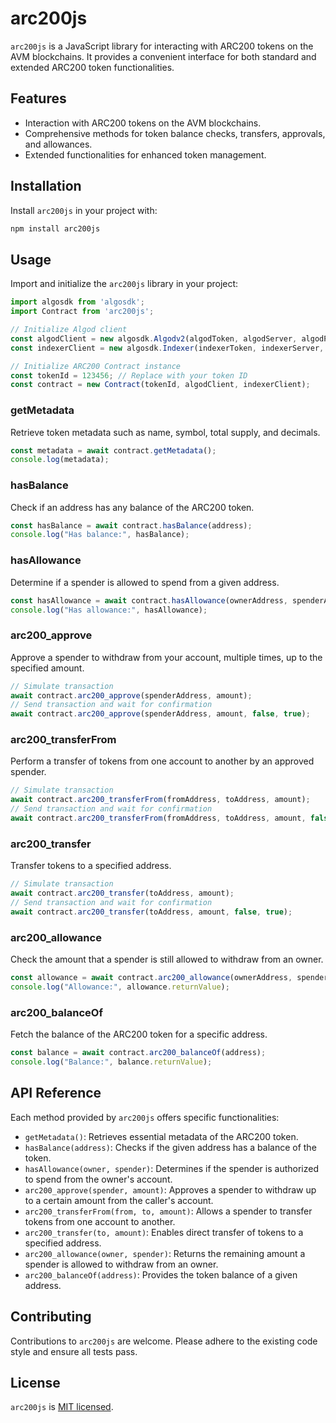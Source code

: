 # arc200js

`arc200js` is a JavaScript library for interacting with ARC200 tokens on the AVM blockchains. It provides a convenient interface for both standard and extended ARC200 token functionalities.

## Features

- Interaction with ARC200 tokens on the AVM blockchains.
- Comprehensive methods for token balance checks, transfers, approvals, and allowances.
- Extended functionalities for enhanced token management.

## Installation

Install `arc200js` in your project with:

```bash
npm install arc200js
```

## Usage

Import and initialize the `arc200js` library in your project:

```javascript
import algosdk from 'algosdk';
import Contract from 'arc200js';

// Initialize Algod client
const algodClient = new algosdk.Algodv2(algodToken, algodServer, algodPort);
const indexerClient = new algosdk.Indexer(indexerToken, indexerServer, indexerPort);

// Initialize ARC200 Contract instance
const tokenId = 123456; // Replace with your token ID
const contract = new Contract(tokenId, algodClient, indexerClient);
```

### getMetadata

Retrieve token metadata such as name, symbol, total supply, and decimals.

```javascript
const metadata = await contract.getMetadata();
console.log(metadata);
```

### hasBalance

Check if an address has any balance of the ARC200 token.

```javascript
const hasBalance = await contract.hasBalance(address);
console.log("Has balance:", hasBalance);
```

### hasAllowance

Determine if a spender is allowed to spend from a given address.

```javascript
const hasAllowance = await contract.hasAllowance(ownerAddress, spenderAddress);
console.log("Has allowance:", hasAllowance);
```

### arc200_approve

Approve a spender to withdraw from your account, multiple times, up to the specified amount.

```javascript
// Simulate transaction
await contract.arc200_approve(spenderAddress, amount);
// Send transaction and wait for confirmation
await contract.arc200_approve(spenderAddress, amount, false, true);
```

### arc200_transferFrom

Perform a transfer of tokens from one account to another by an approved spender.

```javascript
// Simulate transaction
await contract.arc200_transferFrom(fromAddress, toAddress, amount);
// Send transaction and wait for confirmation
await contract.arc200_transferFrom(fromAddress, toAddress, amount, false, true);
```

### arc200_transfer

Transfer tokens to a specified address.

```javascript
// Simulate transaction
await contract.arc200_transfer(toAddress, amount);
// Send transaction and wait for confirmation
await contract.arc200_transfer(toAddress, amount, false, true);
```

### arc200_allowance

Check the amount that a spender is still allowed to withdraw from an owner.

```javascript
const allowance = await contract.arc200_allowance(ownerAddress, spenderAddress);
console.log("Allowance:", allowance.returnValue);
```

### arc200_balanceOf

Fetch the balance of the ARC200 token for a specific address.

```javascript
const balance = await contract.arc200_balanceOf(address);
console.log("Balance:", balance.returnValue);
```

## API Reference

Each method provided by `arc200js` offers specific functionalities:

- `getMetadata()`: Retrieves essential metadata of the ARC200 token.
- `hasBalance(address)`: Checks if the given address has a balance of the token.
- `hasAllowance(owner, spender)`: Determines if the spender is authorized to spend from the owner's account.
- `arc200_approve(spender, amount)`: Approves a spender to withdraw up to a certain amount from the caller's account.
- `arc200_transferFrom(from, to, amount)`: Allows a spender to transfer tokens from one account to another.
- `arc200_transfer(to, amount)`: Enables direct transfer of tokens to a specified address.
- `arc200_allowance(owner, spender)`: Returns the remaining amount a spender is allowed to withdraw from an owner.
- `arc200_balanceOf(address)`: Provides the token balance of a given address.

## Contributing

Contributions to `arc200js` are welcome. Please adhere to the existing code style and ensure all tests pass.

## License

`arc200js` is [MIT licensed](./LICENSE).